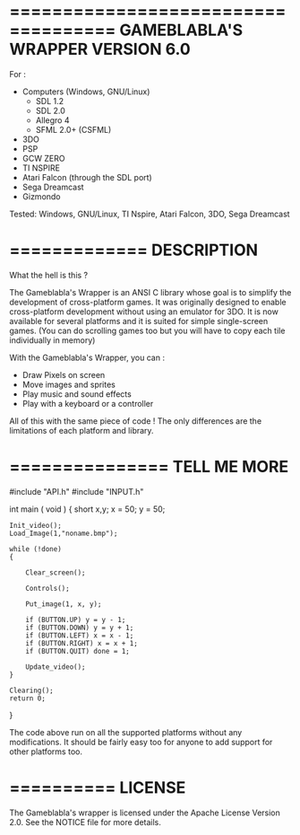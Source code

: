 ====================================
GAMEBLABLA'S WRAPPER VERSION 6.0 
====================================

For :
* Computers (Windows, GNU/Linux)
	- SDL 1.2
	- SDL 2.0
	- Allegro 4
	- SFML 2.0+ (CSFML)
* 3DO 
* PSP
* GCW ZERO
* TI NSPIRE
* Atari Falcon (through the SDL port)
* Sega Dreamcast 
* Gizmondo

Tested: Windows, GNU/Linux, TI Nspire, Atari Falcon, 3DO, Sega Dreamcast

=============
DESCRIPTION
=============

What the hell is this ?

The Gameblabla's Wrapper is an ANSI C library whose goal is to simplify the development of cross-platform games.
It was originally designed to enable cross-platform development without using an emulator for 3DO.
It is now available for several platforms and it is suited for simple single-screen games. 
(You can do scrolling games too but you will have to copy each tile individually in memory)

With the Gameblabla's Wrapper, you can :
- Draw Pixels on screen
- Move images and sprites
- Play music and sound effects
- Play with a keyboard or a controller

All of this with the same piece of code !
The only differences are the limitations of each platform and library.

===============
TELL ME MORE 
===============

#include "API.h"
#include "INPUT.h"

int main ( void )
{
    short x,y;
    x = 50;
    y = 50;

    Init_video();
    Load_Image(1,"noname.bmp");

    while (!done)
    {
    
        Clear_screen();

        Controls();

		Put_image(1, x, y);

		if (BUTTON.UP) y = y - 1;
		if (BUTTON.DOWN) y = y + 1;
		if (BUTTON.LEFT) x = x - 1;
		if (BUTTON.RIGHT) x = x + 1;
 		if (BUTTON.QUIT) done = 1;

        Update_video();
    }

    Clearing();
    return 0;
}

The code above run on all the supported platforms without any modifications.
It should be fairly easy too for anyone to add support for other platforms too. 

==========
LICENSE
==========

The Gameblabla's wrapper is licensed under the Apache License Version 2.0.
See the NOTICE file for more details.
